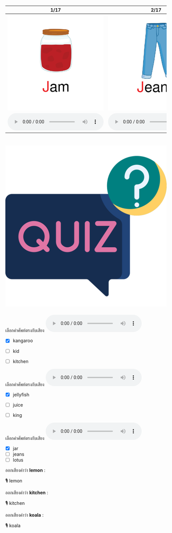 <div class="carrousel">


|1/17|2/17|3/17|4/17|5/17|6/17|7/17|8/17|9/17|10/17|11/17|12/17|13/17|14/17|15/17|16/17|17/17|
| :----: | :----: | :----: | :----: | :----: | :----: | :----: | :----: | :----: | :----: | :----: | :----: | :----: | :----: | :----: | :----: | :----: |
|![](/media/img/J-K-L/jam.svg)|![](/media/img/J-K-L/jeans.svg)|![](/media/img/J-K-L/jellyfish.svg)|![](/media/img/J-K-L/juice.svg)|![](/media/img/J-K-L/jar.svg)|![](/media/img/J-K-L/jaguar.svg)|![](/media/img/J-K-L/king.svg)|![](/media/img/J-K-L/koala.svg)|![](/media/img/J-K-L/kitchen.svg)|![](/media/img/J-K-L/key.svg)|![](/media/img/J-K-L/kangaroo.svg)|![](/media/img/J-K-L/kid.svg)|![](/media/img/J-K-L/lion.svg)|![](/media/img/J-K-L/lemon.svg)|![](/media/img/J-K-L/lotus.svg)|![](/media/img/J-K-L/lollipop.svg)|![](/media/img/J-K-L/laugh.svg)|
|![](/media/audio/jam.mp3)|![](/media/audio/jeans.mp3)|![](/media/audio/jellyfish.mp3)|![](/media/audio/juice.mp3)|![](/media/audio/jar.mp3)|![](/media/audio/jaguar.mp3)|![](/media/audio/king.mp3)|![](/media/audio/koala.mp3)|![](/media/audio/kitchen.mp3)|![](/media/audio/key.mp3)|![](/media/audio/kangaroo.mp3)|![](/media/audio/kid.mp3)|![](/media/audio/lion.mp3)|![](/media/audio/lemon.mp3)|![](/media/audio/lotus.mp3)|![](/media/audio/lollipop.mp3)|![](/media/audio/laugh.mp3)|

</div>



# ![icon](/media/icons/quiz.svg) 


 เลือกคำศัพท์ตรงกับเสียง ![](/media/audio/kangaroo.mp3) 
 - [x] kangaroo
 - [ ] kid
 - [ ] kitchen


 เลือกคำศัพท์ตรงกับเสียง ![](/media/audio/jellyfish.mp3) 
 - [x] jellyfish
 - [ ] juice
 - [ ] king


 เลือกคำศัพท์ตรงกับเสียง ![](/media/audio/jar.mp3) 
 - [x] jar
 - [ ] jeans
 - [ ] lotus

ออกเสียงคำว่า **lemon** :

🎙️ lemon

ออกเสียงคำว่า **kitchen** :

🎙️ kitchen

ออกเสียงคำว่า **koala** :

🎙️ koala

